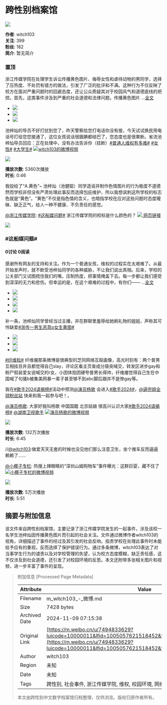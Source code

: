 # 跨性别档案馆

![](https://tvax2.sinaimg.cn/crop.0.0.960.960.180/008bdyBnly8gzqqwp5hmgj30qo0qo77p.jpg?KID=imgbed,tva&Expires=1731147332&ssig=7Hj4nR%2FLrf)

**作者**: witch103  
**关注**: 399  
**粉丝**: 182  
**简介**: 暂无简介  

### 置顶

浙江传媒学院在处理学生诉讼传播黄色图片、侮辱女性和虐待动物的男同学，选择了压热度、不处罚有错方的做法，引发了广泛的批评和不满。这种行为不仅反映了校方在面对严重问题时的回避态度，还让公众质疑其对于校园风气和道德底线的把控。首先，这类事件涉及到严重的社会道德和法律问题。传播黄色图片 ...[全文](/status/5088739830010909)

- ![](https://wx1.sinaimg.cn/orj360/008bdyBnly1hujup611prj30zu25ogrm.jpg)
- ![](https://wx3.sinaimg.cn/orj360/008bdyBnly1hujup6h3h3j30zu25o4gh.jpg)
- ![](https://wx4.sinaimg.cn/orj360/008bdyBnly1hukv6ur8rcj30zu25o7fo.jpg)

池梓灿的导员不好打扰到您了，昨天警察给您打电话你没有接，今天试试换民用电话号打给您您接通了，这位女孩说话很腼腆都结巴了，您态度也是很果断。省流池梓灿导员回应：正在处理中，没有办法告诉你（挂断）[#普通人维权有多难#](https://m.weibo.cn/search?containerid=231522type%3D1%26t%3D10%26q%3D%23%E6%99%AE%E9%80%9A%E4%BA%BA%E7%BB%B4%E6%9D%83%E6%9C%89%E5%A4%9A%E9%9A%BE%23&extparam=%23%E6%99%AE%E9%80%9A%E4%BA%BA%E7%BB%B4%E6%9D%83%E6%9C%89%E5%A4%9A%E9%9A%BE%23&luicode=10000011&lfid=1005057494833629&featurecode=sinanews20170424) [#女性#](https://m.weibo.cn/search?containerid=231522type%3D1%26t%3D10%26q%3D%23%E5%A5%B3%E6%80%A7%23&isnewpage=1&luicode=10000011&lfid=1005057494833629&featurecode=sinanews20170424) [#大学生#](https://m.weibo.cn/search?containerid=231522type%3D1%26t%3D10%26q%3D%23%E5%A4%A7%E5%AD%A6%E7%94%9F%23&isnewpage=1&luicode=10000011&lfid=1005057494833629&featurecode=sinanews20170424) [![](https://h5.sinaimg.cn/upload/2015/09/25/3/timeline_card_small_video_default.png)witch103的微博视频](https://video.weibo.com/show?fid=1034:5089822377705533)

![](https://wx2.sinaimg.cn/orj480/008bdyBnly1hunb4z2xzoj30k00zkgnd.jpg)

**播放次数**: 5360次播放  
**时长**: 0:46  

我投给了“A.黄色”~ 池梓灿（池健聪）同学造谣并制作色情图片的行为极度不道德然而学校非但没有严肃处理此事反而选择包庇维护，所以我想讽刺这所学校的标志色就是“黄色”。“黄色”不仅是指色情的含义，也暗指学校在应对这些问题时态度暧昧、缺乏正气，给人一种不健康、不负责任的感觉。

[@浙江传媒学院](https://m.weibo.cn/u/1854671854?luicode=10000011&lfid=1005057494833629&featurecode=sinanews20170424): [#这船媒问题#](https://m.weibo.cn/search?containerid=231522type%3D1%26t%3D10%26q%3D%23%E8%BF%99%E8%88%B9%E5%AA%92%E9%97%AE%E9%A2%98%23&extparam=%23%E8%BF%99%E8%88%B9%E5%AA%92%E9%97%AE%E9%A2%98%23&luicode=10000011&lfid=1005057494833629&featurecode=sinanews20170424) 浙江传媒学院的校标是什么颜色的？ [![](//h5.sinaimg.cn/upload/2015/09/25/3/timeline_card_small_web_default.png) 网页链接](http://t.cn/A6EmZVTQ)

![](https://wx4.sinaimg.cn/large/6e8c0beely8hujbo3jwm8j20np0nptdw.jpg)

### #这船媒问题#

#### 0讨论 0阅读

感谢所有网友的支持和关注。作为一个普通女孩，维权的过程实在太艰难了。从最开始发声时，就不断受池梓灿同学的各种威胁，不让我们说出真相。后来，学校的公关部门又试图捂住我们的嘴，压制热度，把事情掩盖下去。每一步都让我们感受到深深的无力和悲伤。但幸运的是，在这个艰难的过程中，有你们—— ...[全文](/status/5088849950147056)

- ![](https://wx2.sinaimg.cn/orj360/008bdyBnly1huk76bbottj30pn0u6gp9.jpg)
- ![](https://wx3.sinaimg.cn/orj360/008bdyBnly1huk76b2gr0j319p1ox18y.jpg)
- ![](https://wx1.sinaimg.cn/orj360/008bdyBnly1huk76bles6j319p1oxaik.jpg)
- ![](https://wx2.sinaimg.cn/orj360/008bdyBnly1huk76btz8xj31661k8qbb.jpg)

补一条，池梓灿同学曾经当过主播，并在群聊里羞辱给她刷礼物的姐姐，声称其可怜缺爱[#浙传一男生恶意p女生黄图#](https://m.weibo.cn/search?containerid=231522type%3D1%26t%3D10%26q%3D%23%E6%B5%99%E4%BC%A0%E4%B8%80%E7%94%B7%E7%94%9F%E6%81%B6%E6%84%8Fp%E5%A5%B3%E7%94%9F%E9%BB%84%E5%9B%BE%23&extparam=%23%E6%B5%99%E4%BC%A0%E4%B8%80%E7%94%B7%E7%94%9F%E6%81%B6%E6%84%8Fp%E5%A5%B3%E7%94%9F%E9%BB%84%E5%9B%BE%23&luicode=10000011&lfid=1005057494833629&featurecode=sinanews20170424)

- ![](https://wx3.sinaimg.cn/orj360/008bdyBnly1hujxarxt2ij30zu25ogwh.jpg)
- ![](https://wx1.sinaimg.cn/orj360/008bdyBnly1hujxasahcyj30zu25o11m.jpg)
- ![](https://wx3.sinaimg.cn/orj360/008bdyBnly1hujxarbr7zj30zu25o7wh.jpg)

[#纤维粒#](https://m.weibo.cn/search?containerid=231522type%3D1%26t%3D10%26q%3D%23%E7%BA%A4%E7%BB%B4%E7%B2%92%23) 纤维瘤那条微博是很典型的芝同网络互殴画像，高光时刻有：两个普男互相挂丑并且都觉得自己slay，评论区看主页查成分唐突喊交，转发区进步gay和粉尸假装爱女说喊交的r女，小团体抱团硬夸普男长得帅，纤维瘤觉得自己生在中国喊了句骚b被集美网暴一辈子甚至够不到abc脚后跟并不是惨gay等。

我在[#歌手2024请揭榜#](https://m.weibo.cn/search?containerid=231522type%3D1%26t%3D10%26q%3D%23%E6%AD%8C%E6%89%8B2024%E8%AF%B7%E6%8F%AD%E6%A6%9C%23&extparam=%23%E6%AD%8C%E6%89%8B2024%E8%AF%B7%E6%8F%AD%E6%A6%9C%23&luicode=10000011&lfid=1005057494833629&featurecode=sinanews20170424)活动中预测[@演员杨歌](/n/演员杨歌) 会进入[#歌手2024#](https://m.weibo.cn/search?containerid=231522type%3D1%26t%3D10%26q%3D%23%E6%AD%8C%E6%89%8B2024%23&extparam=%23%E6%AD%8C%E6%89%8B2024%23&luicode=10000011&lfid=1005057494833629&featurecode=sinanews20170424)，[@逼兜姐全球粉丝站](/n/逼兜姐全球粉丝站) 快来和我一起参与吧！。

[@演员杨歌](https://m.weibo.cn/u/1784740683?luicode=10000011&lfid=1005057494833629&featurecode=sinanews20170424): 大家好我叫杨歌 中国国籍 北京姑娘 很高兴认识大家[#歌手2024请揭榜#](https://m.weibo.cn/search?containerid=231522type%3D1%26t%3D10%26q%3D%23%E6%AD%8C%E6%89%8B2024%E8%AF%B7%E6%8F%AD%E6%A6%9C%23&extparam=%23%E6%AD%8C%E6%89%8B2024%E8%AF%B7%E6%8F%AD%E6%A6%9C%23&luicode=10000011&lfid=1005057494833629&featurecode=sinanews20170424) [@湖南卫视歌手](/n/湖南卫视歌手) [![](https://h5.sinaimg.cn/upload/2015/09/25/3/timeline_card_small_video_default.png)演员杨歌的微博视频](https://video.weibo.com/show?fid=1034:5033634311110687)

![](https://wx2.sinaimg.cn/orj480/6a60fb4bgy1hpo26b0cotj21hc0u0gts.jpg)

**播放次数**: 132万次播放  
**时长**: 6:45

//[@witch103](/n/witch103):做爱天天无套的时候也没见他们那么注意卫生，坐个推车反而逼逼赖赖了……

[@小椰子专栏](https://m.weibo.cn/u/6766792343?luicode=10000011&lfid=1005057494833629&featurecode=sinanews20170424): 热搜上辣眼睛的“深圳山姆购物车”事件曝光：这群巨婴，藏不住了 [![](https://h5.sinaimg.cn/upload/2015/09/25/3/timeline_card_small_video_default.png)小椰子专栏的微博视频](https://video.weibo.com/show?fid=1034:5031788532138024)

![](https://wx1.sinaimg.cn/orj480/007nWLNZly1hpi6hruglej31hc0u04qp.jpg)

**播放次数**: 5万次播放  
**时长**: 5:51

## 摘要与附加信息

<!-- tcd_abstract -->
该文件来自跨性别档案馆，主要记录了浙江传媒学院发生的一起事件，涉及该校一名学生池梓灿因传播黄色图片而引起的社会关注。文件通过微博作者witch103的视角，详细描述了事件的经过及其引发的社会反响，指责学校在处理此事件时未能给予应有的重视，反而选择了保护错误行为。通过多条微博，witch103表达了对当事学生行为的谴责以及对学校管理的失望，认为校方态度模糊，缺乏责任感，这不仅涉及到社会道德，还引发了对校园环境的反思。本文还附带多张相关图片和视频，进一步丰富了事件的呈现。
<!-- tcd_abstract_end -->

> 附加信息 [Processed Page Metadata]
>
> | Attribute       | Value                                  |
> |-----------------|----------------------------------------|
> | Filename        | m_witch103_-_微博.md                             |
> | Size            | 7428 bytes                           |
> | Archived Date   | 2024-11-09 07:15:38                             |
> | Original Link   | [https://m.weibo.cn/u/7494833629?luicode=10000011&lfid=1005057621518452&featurecode=sinanews20170424](https://m.weibo.cn/u/7494833629?luicode=10000011&lfid=1005057621518452&featurecode=sinanews20170424)                       |
> | Author          | witch103                               |
> | Region          | 未知                               |
> | Date            | 未知                                 |
> | Tags            | 跨性别, 社会事件, 浙江传媒学院, 维权, 校园环境, 网络舆论                                 |
>
> 本文由跨性别中文数字档案馆归档整理，仅供浏览。版权归原作者所有。
>